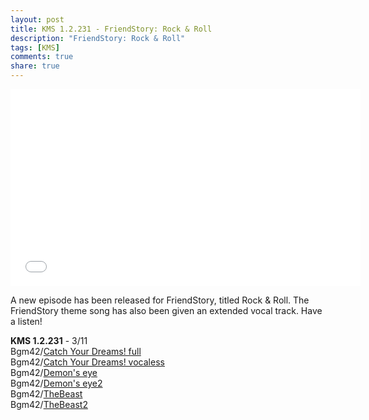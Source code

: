 ```yaml
---
layout: post
title: KMS 1.2.231 - FriendStory: Rock & Roll
description: "FriendStory: Rock & Roll"
tags: [KMS]
comments: true
share: true
---
```


<iframe width="560" height="315" src="//www.youtube.com/embed/videoseries?list=PLARr36qkoiWYp5l34DBZav8hPCqVVokrs" frameborder="0" allowfullscreen></iframe>

A new episode has been released for FriendStory, titled Rock & Roll. The FriendStory theme song has also been given an extended
vocal track. Have a listen!

<b>KMS 1.2.231</b> - 3/11  
Bgm42/<a href="http://youtu.be/4mVj4qHNLso">Catch Your Dreams! full</a>  
Bgm42/<a href="http://youtu.be/IkSVdHl2WOs">Catch Your Dreams! vocaless</a>  
Bgm42/<a href="http://youtu.be/m7-KSFVZJzk">Demon's eye</a>  
Bgm42/<a href="http://youtu.be/RaXC3bWEYFc">Demon's eye2</a>  
Bgm42/<a href="http://youtu.be/317XVLPaHnY">TheBeast</a>  
Bgm42/<a href="http://youtu.be/axRaC6qDdLk">TheBeast2</a>  
